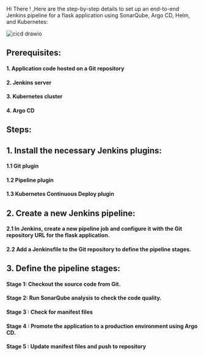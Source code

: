 Hi There ! ,Here are the step-by-step details to set up an end-to-end Jenkins pipeline for a flask application using SonarQube, Argo CD, Helm, and Kubernetes:

![cicd drawio](https://github.com/prasad3936/Linux-server-monitor/assets/63768420/81497be1-1570-4682-a10e-f0927c72b99e)


## Prerequisites:

#### 1. Application code hosted on a Git repository
#### 2. Jenkins server
#### 3. Kubernetes cluster
#### 4. Argo CD

## Steps:

## 1. Install the necessary Jenkins plugins:
  #### 1.1 Git plugin
   
  #### 1.2 Pipeline plugin
   
  #### 1.3 Kubernetes Continuous Deploy plugin

## 2. Create a new Jenkins pipeline:
  #### 2.1 In Jenkins, create a new pipeline job and configure it with the Git repository URL for the flask application.
  
  #### 2.2 Add a Jenkinsfile to the Git repository to define the pipeline stages.

## 3. Define the pipeline stages:

   #### Stage 1: Checkout the source code from Git.
    
   #### Stage 2: Run SonarQube analysis to check the code quality.
    
   #### Stage 3 : Check for manifest files
    
   #### Stage 4 : Promote the application to a production environment using Argo CD.
    
   #### Stage 5 : Update manifest files and push to repository


   
